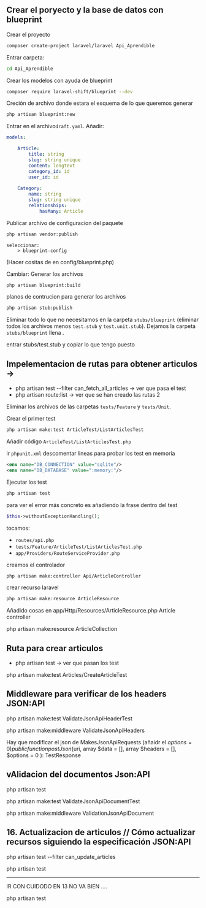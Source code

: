 ## Crear el poryecto y la base de datos con blueprint

Crear el proyecto 
```bash
composer create-project laravel/laravel Api_Aprendible
```
 
Entrar carpeta:
```bash
cd Api_Aprendible
```

Crear los modelos con ayuda de blueprint
```bash
composer require laravel-shift/blueprint --dev
```

Creción de archivo donde estara el esquema de lo que queremos generar
```bash
php artisan blueprint:new
```

Entrar en el archivo`draft.yaml`. Añadir:
```yaml
models:

    Article:
        title: string
        slug: string unique
        content: longtext
        category_id: id
        user_id: id 
    
    Category:
        name: string
        slug: string unique
        relationships:
            hasMany: Article

```

Publicar archivo de configuracion del paquete 
```bash
php artisan vendor:publish 
```
    seleccionar:
        > blueprint-config    


(Hacer cositas de en config/blueprint.php)

Cambiar: 
Generar los archivos
```bash
php artisan blueprint:build
```


planos de contrucion para generar los archivos
```bash
php artisan stub:publish
```
Eliminar todo lo que no necesitamos en la carpeta `stubs/blueprint` (eliminar todos los archivos menos  `test.stub` y `test.unit.stub`). Dejamos la carpeta `stubs/blueprint` llena .


entrar stubs/test.stub y copiar lo que tengo puesto 



## Impelementacion de rutas para obtener articulos    -> 
- php artisan test --filter can_fetch_all_articles -> ver que pasa el test
- php artisan route:list -> ver que se han creado las rutas 2


Eliminar los archivos de las carpetas `tests/Feature` y `tests/Unit`.

Crear el primer test 
```bash
php artisan make:test ArticleTest/ListArticlesTest
```
Añadir código `ArticleTest/ListArticlesTest.php`

ir `phpunit.xml` descomentar lineas para probar los test en memoria 
```xml
<env name="DB_CONNECTION" value="sqlite"/>
<env name="DB_DATABASE" value=":memory:"/>
```

Ejecutar los test
```bash
php artisan test
```
para ver el error más concreto es añadiendo la frase dentro del test
```php
$this->withoutExceptionHandling(); 
```
tocamos:
- `routes/api.php`
- `tests/Feature/ArticleTest/ListArticlesTest.php`
- `app/Providers/RouteServiceProvider.php`

creamos el controlador
```bash 
php artisan make:controller Api/ArticleController
```

crear recurso laravel   
```bash
php artisan make:resource ArticleResource
```
Añadido cosas en app/Http/Resources/ArticleResource.php
Article controller

php artisan make:resource ArticleCollection 



## Ruta para crear articulos 
- php artisan test -> ver que pasan los test

php artisan make:test Articles/CreateArticleTest

## Middleware para verificar de los headers JSON:API

php artisan make:test ValidateJsonApiHeaderTest

php artisan make:middleware ValidateJsonApiHeaders



Hay que modificar el json de  MakesJsonApiRequests (añaidr el $options = 0 )
    public function postJson($uri, array $data = [], array $headers = [],  $options = 0 ): TestResponse


## vAlidacion del documentos Json:API
php artisan test 

php artisan make:test ValidateJsonApiDocumentTest

php artisan make:middleware ValidationJsonApiDocument


## 16. Actualizacion de articulos // Cómo actualizar recursos siguiendo la especificación JSON:API
php artisan test --filter can_update_articles

php artisan test 




-----------
IR CON CUIDODO EN 13 NO VA BIEN ....


php artisan test 



